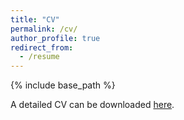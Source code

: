 ```yaml
---
title: "CV"
permalink: /cv/
author_profile: true
redirect_from:
  - /resume
---
```


{% include base_path %}

A detailed CV can be downloaded [here](http://zapurva.github.io/files/Apurva_Joshi-Resume.pdf).
